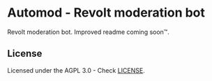 # Automod - Revolt moderation bot
Revolt moderation bot. Improved readme coming soon™️.

## License
Licensed under the AGPL 3.0 - Check [LICENSE](/license).

